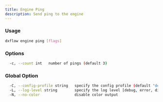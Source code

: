 ```yaml
---
title: Engine Ping 
description: Send ping to the engine
---
```


### Usage

```bash
dxflow engine ping [flags]
```

### Options

```bash
  -c, --count int   number of pings (default 3)
```

### Global Option

```bash
  -C, --config-profile string   specify the config profile (default "default")
  -L, --log-level string        specify the log level [debug, error, disabled] (default "disabled")
  -N, --no-color                disable color output
```

